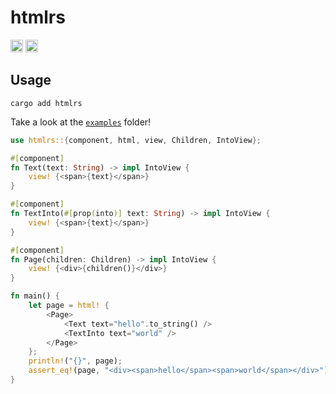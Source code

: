 # htmlrs

[<img alt="github" src="https://img.shields.io/badge/github-MNThomson/htmlrs-bc3f48?style=for-the-badge&labelColor=555555&logo=github" height="20">](https://github.com/MNThomson/htmlrs)
[<img alt="crates.io" src="https://img.shields.io/crates/v/htmlrs.svg?style=for-the-badge&color=fc8d62&logo=rust" height="20">](https://crates.io/crates/htmlrs)


## Usage

```console
cargo add htmlrs
```

Take a look at the [`examples`](./examples/) folder!

```rust
use htmlrs::{component, html, view, Children, IntoView};

#[component]
fn Text(text: String) -> impl IntoView {
    view! {<span>{text}</span>}
}

#[component]
fn TextInto(#[prop(into)] text: String) -> impl IntoView {
    view! {<span>{text}</span>}
}

#[component]
fn Page(children: Children) -> impl IntoView {
    view! {<div>{children()}</div>}
}

fn main() {
    let page = html! {
        <Page>
            <Text text="hello".to_string() />
            <TextInto text="world" />
        </Page>
    };
    println!("{}", page);
    assert_eq!(page, "<div><span>hello</span><span>world</span></div>")
}
```
